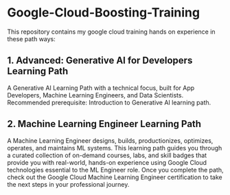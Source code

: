 # Google-Cloud-Boosting-Training

This repository contains my google cloud training hands on experience in these path ways:

## 1. Advanced: Generative AI for Developers Learning Path

A Generative AI Learning Path with a technical focus, built for App Developers, Machine Learning Engineers, and Data Scientists. Recommended prerequisite: Introduction to Generative AI learning path.

## 2. Machine Learning Engineer Learning Path

A Machine Learning Engineer designs, builds, productionizes, optimizes, operates, and maintains ML systems. This learning path guides you through a curated collection of on-demand courses, labs, and skill badges that provide you with real-world, hands-on experience using Google Cloud technologies essential to the ML Engineer role. Once you complete the path, check out the Google Cloud Machine Learning Engineer certification to take the next steps in your professional journey.
